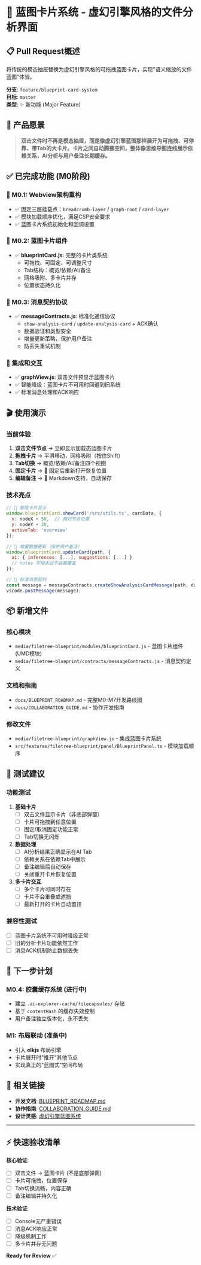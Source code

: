 # 🎯 蓝图卡片系统 - 虚幻引擎风格的文件分析界面

## 📋 Pull Request概述
将传统的模态抽屉替换为虚幻引擎风格的可拖拽蓝图卡片，实现"语义缩放的文件蓝图"体验。

**分支**: `feature/blueprint-card-system`  
**目标**: `master`  
**类型**: ✨ 新功能 (Major Feature)  

## 🎨 产品愿景
> **双击文件时不再是模态抽屉，而是像虚幻引擎蓝图那样展开为可拖拽、可停靠、带Tab的大卡片。卡片之间自动腾挪空间，整体像思维导图连线展示依赖关系，AI分析与用户备注长期缓存。**

## ✅ 已完成功能 (M0阶段)

### 🎯 M0.1: Webview架构重构
- ✅ 固定三层挂载点：`breadcrumb-layer` / `graph-root` / `card-layer`
- ✅ 模块加载顺序优化，满足CSP安全要求
- ✅ 蓝图卡片系统初始化和回调设置

### 🎯 M0.2: 蓝图卡片组件
- ✅ **blueprintCard.js**: 完整的卡片类系统
  - 可拖拽、可固定、可调整尺寸
  - Tab结构：概览/依赖/AI/备注
  - 网格吸附、多卡片并存
  - 位置状态持久化

### 🎯 M0.3: 消息契约协议
- ✅ **messageContracts.js**: 标准化通信协议
  - `show-analysis-card` / `update-analysis-card` + ACK确认
  - 数据验证和类型安全
  - 增量更新策略，保护用户备注
  - 防丢失重试机制

### 🎯 集成和交互
- ✅ **graphView.js**: 双击文件预显示蓝图卡片
- ✅ 智能降级：蓝图卡片不可用时回退到旧系统
- ✅ 标准消息处理和ACK响应

## 🎬 使用演示

### 当前体验
1. **双击文件节点** → 立即显示加载态蓝图卡片
2. **拖拽卡片** → 平滑移动，网格吸附（按住Shift）
3. **Tab切换** → 概览/依赖/AI/备注四个视图
4. **固定卡片** → 📌 固定后重新打开恢复位置
5. **编辑备注** → 📝 Markdown支持，自动保存

### 技术亮点
```javascript
// 🎯 智能卡片显示
window.blueprintCard.showCard('/src/utils.ts', cardData, {
  x: nodeX + 50,  // 相对节点位置
  y: nodeY + 30,
  activeTab: 'overview'
});

// 🔄 增量数据更新（保护用户备注）
window.blueprintCard.updateCard(path, {
  ai: { inferences: [...], suggestions: [...] }
  // notes 字段永远不会被覆盖
});

// 📨 标准消息契约
const message = messageContracts.createShowAnalysisCardMessage(path, data);
vscode.postMessage(message);
```

## 📦 新增文件

### 核心模块
- `media/filetree-blueprint/modules/blueprintCard.js` - 蓝图卡片组件 (UMD模块)
- `media/filetree-blueprint/contracts/messageContracts.js` - 消息契约定义

### 文档和指南  
- `docs/BLUEPRINT_ROADMAP.md` - 完整M0-M7开发路线图
- `docs/COLLABORATION_GUIDE.md` - 协作开发指南

### 修改文件
- `media/filetree-blueprint/graphView.js` - 集成蓝图卡片系统
- `src/features/filetree-blueprint/panel/BlueprintPanel.ts` - 模块加载顺序

## 🧪 测试建议

### 功能测试
1. **基础卡片**
   - [ ] 双击文件显示卡片（非底部弹窗）
   - [ ] 卡片可拖拽到任意位置
   - [ ] 固定/取消固定功能正常
   - [ ] Tab切换无闪烁

2. **数据处理**
   - [ ] AI分析结果正确显示在AI Tab
   - [ ] 依赖关系在依赖Tab中展示
   - [ ] 备注编辑后自动保存
   - [ ] 关闭重开卡片恢复位置

3. **多卡片交互**
   - [ ] 多个卡片可同时存在
   - [ ] 卡片不会重叠或遮挡
   - [ ] 最新打开的卡片自动置顶

### 兼容性测试
- [ ] 蓝图卡片系统不可用时降级正常
- [ ] 旧的分析卡片功能依然工作
- [ ] 消息ACK机制防止数据丢失

## 🚀 下一步计划

### M0.4: 胶囊缓存系统 (进行中)
- 建立 `.ai-explorer-cache/filecapsules/` 存储
- 基于 `contentHash` 的缓存失效控制
- 用户备注独立版本化，永不丢失

### M1: 布局联动 (准备中)
- 引入 **elkjs** 布局引擎
- 卡片展开时"推开"其他节点
- 实现真正的"蓝图式"空间布局

## 🔗 相关链接

- **开发文档**: [BLUEPRINT_ROADMAP.md](./docs/BLUEPRINT_ROADMAP.md)
- **协作指南**: [COLLABORATION_GUIDE.md](./docs/COLLABORATION_GUIDE.md)  
- **设计灵感**: [虚幻引擎蓝图系统](https://docs.unrealengine.com/4.27/en-US/ProgrammingAndScripting/Blueprints/)

---

## ⚡ 快速验收清单

**核心验证**:
- [ ] 双击文件 → 蓝图卡片 (不是底部弹窗)
- [ ] 卡片可拖拽，位置保存
- [ ] Tab切换流畅，内容正确
- [ ] 备注编辑并持久化

**技术验证**:
- [ ] Console无严重错误
- [ ] 消息ACK响应正常  
- [ ] 降级机制工作
- [ ] 多卡片并存无问题

**Ready for Review** ✅